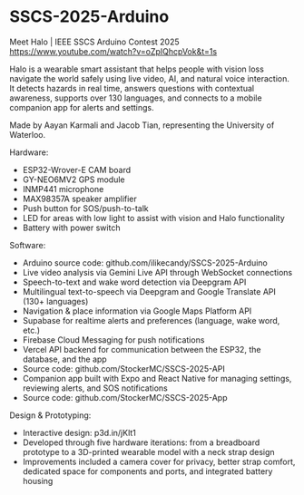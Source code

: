 # SSCS-2025-Arduino

Meet Halo | IEEE SSCS Arduino Contest 2025
https://www.youtube.com/watch?v=oZpIQhcpVok&t=1s

Halo is a wearable smart assistant that helps people with vision loss navigate the world safely using live video, AI, and natural voice interaction. It detects hazards in real time, answers questions with contextual awareness, supports over 130 languages, and connects to a mobile companion app for alerts and settings.

Made by Aayan Karmali and Jacob Tian, representing the University of Waterloo.

Hardware:
- ESP32-Wrover-E CAM board
- GY-NEO6MV2 GPS module
- INMP441 microphone
- MAX98357A speaker amplifier
- Push button for SOS/push-to-talk
- LED for areas with low light to assist with vision and Halo functionality
- Battery with power switch

Software:
- Arduino source code: github.com/ilikecandy/SSCS-2025-Arduino
- Live video analysis via Gemini Live API through WebSocket connections
- Speech-to-text and wake word detection via Deepgram API
- Multilingual text-to-speech via Deepgram and Google Translate API (130+ languages)
- Navigation & place information via Google Maps Platform API
- Supabase for realtime alerts and preferences (language, wake word, etc.)
- Firebase Cloud Messaging for push notifications
- Vercel API backend for communication between the ESP32, the database, and the app
- Source code: github.com/StockerMC/SSCS-2025-API
- Companion app built with Expo and React Native for managing settings, reviewing alerts, and SOS notifications
- Source code: github.com/StockerMC/SSCS-2025-App

Design & Prototyping:
- Interactive design: p3d.in/jKlt1
- Developed through five hardware iterations: from a breadboard prototype to a 3D-printed wearable model with a neck strap design
- Improvements included a camera cover for privacy, better strap comfort, dedicated space for components and ports, and integrated battery housing
